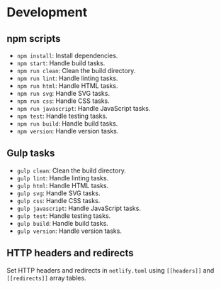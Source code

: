 # Development

## npm scripts

- `npm install`: Install dependencies.
- `npm start`: Handle build tasks.
- `npm run clean`: Clean the build directory.
- `npm run lint`: Handle linting tasks.
- `npm run html`: Handle HTML tasks.
- `npm run svg`: Handle SVG tasks.
- `npm run css`: Handle CSS tasks.
- `npm run javascript`: Handle JavaScript tasks.
- `npm test`: Handle testing tasks.
- `npm run build`: Handle build tasks.
- `npm version`: Handle version tasks.

## Gulp tasks

- `gulp clean`: Clean the build directory.
- `gulp lint`: Handle linting tasks.
- `gulp html`: Handle HTML tasks.
- `gulp svg`: Handle SVG tasks.
- `gulp css`: Handle CSS tasks.
- `gulp javascript`: Handle JavaScript tasks.
- `gulp test`: Handle testing tasks.
- `gulp build`: Handle build tasks.
- `gulp version`: Handle version tasks.

## HTTP headers and redirects

Set HTTP headers and redirects in `netlify.toml` using `[[headers]]` and `[[redirects]]` array tables.
